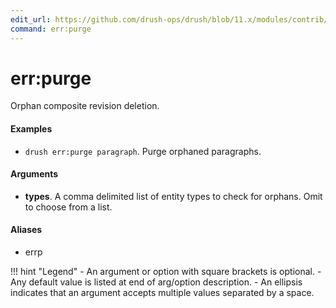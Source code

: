 ```yaml
---
edit_url: https://github.com/drush-ops/drush/blob/11.x/modules/contrib/entity_reference_revisions/src/Commands/EntityReferenceRevisionsCommands.php
command: err:purge
---
```

# err:purge

Orphan composite revision deletion.

#### Examples

- <code>drush err:purge paragraph</code>. Purge orphaned paragraphs.

#### Arguments

- **types**. A comma delimited list of entity types to check for orphans. Omit to choose from a list.

#### Aliases

- errp

!!! hint "Legend"
    - An argument or option with square brackets is optional.
    - Any default value is listed at end of arg/option description.
    - An ellipsis indicates that an argument accepts multiple values separated by a space.